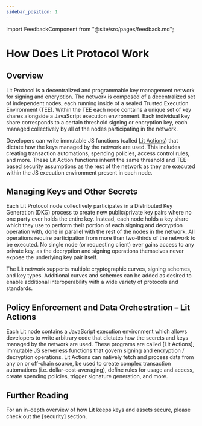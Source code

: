 ```yaml
---
sidebar_position: 1
---
```


import FeedbackComponent from "@site/src/pages/feedback.md";

# How Does Lit Protocol Work

## Overview
Lit Protocol is a decentralized and programmable key management network for signing and encryption. The network is composed of a decentralized set of independent nodes, each running inside of a sealed Trusted Execution Environment (TEE). Within the TEE each node contains a unique set of key shares alongside a JavaScript execution environment. Each individual key share corresponds to a certain threshold signing or encryption key, each managed collectively by all of the nodes participating in the network.

Developers can write immutable JS functions (called [Lit Actions](../sdk/serverless-signing/overview.md)) that dictate how the keys managed by the network are used. This includes creating transaction automations, spending policies, access control rules, and more. These Lit Action functions inherit the same threshold and TEE-based security assumptions as the rest of the network as they are executed within the JS execution environment present in each node.

## Managing Keys and Other Secrets
Each Lit Protocol node collectively participates in a Distributed Key Generation (DKG) process to create new public/private key pairs where no one party ever holds the entire key. Instead, each node holds a key share which they use to perform their portion of each signing and decryption operation with, done in parallel with the rest of the nodes in the network. All operations require participation from more than two-thirds of the network to be executed. No single node (or requesting client) ever gains access to any private key, as the decryption and signing operations themselves never expose the underlying key pair itself.

The Lit network supports multiple cryptographic curves, signing schemes, and key types. Additional curves and schemes can be added as desired to enable additional interoperability with a wide variety of protocols and standards.

## Policy Enforcement and Data Orchestration – Lit Actions
Each Lit node contains a JavaScript execution environment which allows developers to write arbitrary code that dictates how the secrets and keys managed by the network are used. These programs are called [Lit Actions], immutable JS serverless functions that govern signing and encryption / decryption operations. Lit Actions can natively fetch and process data from any on or off-chain source, be used to create complex transaction automations (i.e. dollar-cost-averaging), define rules for usage and access, create spending policies, trigger signature generation, and more. 

## Further Reading
For an in-depth overview of how Lit keeps keys and assets secure, please check out the [security] section.
<FeedbackComponent/>
